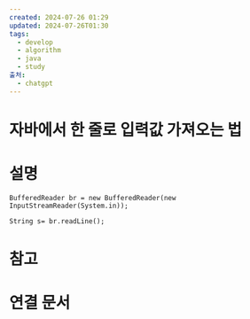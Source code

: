 ```yaml
---
created: 2024-07-26 01:29
updated: 2024-07-26T01:30
tags:
  - develop
  - algorithm
  - java
  - study
출처:
  - chatgpt
---
```

# 자바에서 한 줄로 입력값 가져오는 법

# 설명
```
BufferedReader br = new BufferedReader(new InputStreamReader(System.in));

String s= br.readLine();
```


# 참고

# 연결 문서

